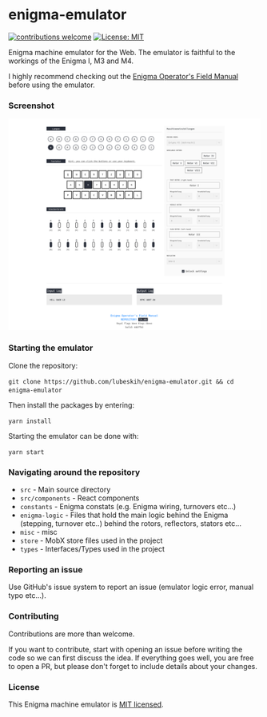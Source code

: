# enigma-emulator

[![contributions welcome](https://img.shields.io/badge/contributions-welcome-brightgreen.svg?style=flat)]()
[![License: MIT](https://img.shields.io/badge/License-MIT-yellow.svg)](https://github.com/hfour/envaridator/blob/master/LICENSE.md)

Enigma machine emulator for the Web. The emulator is faithful to the workings of the Enigma I, M3 and M4.

I highly recommend checking out the [Enigma Operator's Field Manual](https://github.com/lubeskih/enigma-simulator/blob/master/docs/EOFM.md) before using the emulator.

### Screenshot

![Enigma](src/misc/ss.png)

### Starting the emulator

Clone the repository:

`git clone https://github.com/lubeskih/enigma-emulator.git && cd enigma-emulator`

Then install the packages by entering:

`yarn install`

Starting the emulator can be done with:

`yarn start`

### Navigating around the repository

- `src` - Main source directory
- `src/components` - React components
- `constants` - Enigma constats (e.g. Enigma wiring, turnovers etc...)
- `enigma-logic` - Files that hold the main logic behind the Enigma (stepping, turnover etc..) behind the rotors, reflectors, stators etc...
- `misc` - misc
- `store` - MobX store files used in the project
- `types` - Interfaces/Types used in the project

### Reporting an issue

Use GitHub's issue system to report an issue (emulator logic error, manual typo etc...).

### Contributing

Contributions are more than welcome.

If you want to contribute, start with opening an issue before writing the code so we can first discuss the idea. If everything goes well, you are free to open a PR, but please don't forget to include details about your changes.

### License

This Enigma machine emulator is [MIT licensed](https://github.com/lubeskih/enigma-emulator/blob/master/LICENSE.md).

